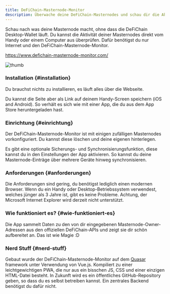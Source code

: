 ```yaml
---
title: DeFiChain-Masternode-Monitor
description: Überwache deine DeFiChain-Masternodes und schau dir die Aktivität direkt im Browser an.
---
```


Schau nach was deine Masternode macht, ohne dass die DeFiChain Desktop-Wallet läuft. Du kannst die Aktivität deiner Masternodes direkt vom Handy oder einem Computer aus überprüfen. Dafür benötigst du nur Internet und den DeFiChain-Masternode-Monitor.

https://www.defichain-masternode-monitor.com/

![thumb](https://raw.githubusercontent.com/0ptim/DeFiChainWiki/main/docs/media/services_EN_13_Defichain-masternode-monitor-moackup.png)

### Installation {#installation}

Du brauchst nichts zu installieren, es läuft alles über die Webseite.

Du kannst die Seite aber als Link auf deinem Handy-Screen speichern (iOS and Android). So verhält es sich wie mit einer App, die du aus dem App Store heruntergeladen hast.

### Einrichtung {#einrichtung}

Der DeFiChain-Masternode-Monitor ist mit einigen zufälligen Masternodes vorkonfiguriert. Du kannst diese löschen und deine eigenen hinterlegen.

Es gibt eine optionale Sicherungs- und Synchronisierungsfunktion, diese kannst du in den Einstellungen der App aktivieren. So kannst du deine Masternode-Einträge über mehrere Geräte hinweg synchronisieren.

### Anforderungen {#anforderungen}

Die Anforderungen sind gering, du benötigst lediglich einen modernen Browser. Wenn du ein Handy oder Desktop-Betriebssystem verwendest, welches jünger als 3 Jahre ist, gibt es keine Probleme. Achtung, der Microsoft Internet Explorer wird derzeit nicht unterstützt.

### Wie funktioniert es? {#wie-funktioniert-es}

Die App sammelt Daten zu den von dir eingegebenen Masternode-Owner-Adressen aus den offiziellen DeFiChain-APIs und zeigt sie dir schön aufbereitet an. Das ist wie Magie :D

### Nerd Stuff {#nerd-stuff}

Gebaut wurde der DeFiChain-Masternode-Monitor auf dem [Quasar](https://quasar.dev) framework unter Verwendung von Vue.js. Kompiliert zu einer leichtgewichtigen PWA, die nur aus ein bisschen JS, CSS und einer einzigen HTML-Datei besteht. In Zukunft wird es ein öffentliches GitHub-Repository geben, so dass du es selbst betreiben kannst. Ein zentrales Backend benötigst du dafür nicht.

